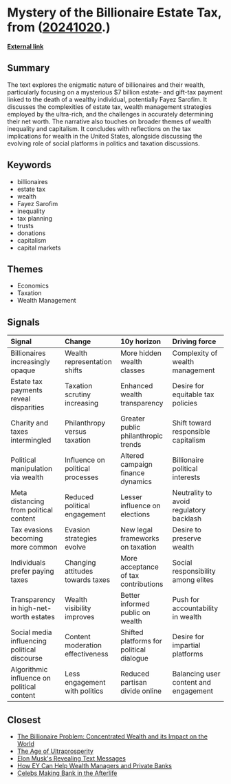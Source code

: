# __Mystery of the Billionaire Estate Tax__, from ([20241020](https://kghosh.substack.com/p/20241020).)

__[External link](https://sherwood.news/power/who-died-and-left-the-us-7-billion-fayez-sarofim/)__



## Summary

The text explores the enigmatic nature of billionaires and their wealth, particularly focusing on a mysterious $7 billion estate- and gift-tax payment linked to the death of a wealthy individual, potentially Fayez Sarofim. It discusses the complexities of estate tax, wealth management strategies employed by the ultra-rich, and the challenges in accurately determining their net worth. The narrative also touches on broader themes of wealth inequality and capitalism. It concludes with reflections on the tax implications for wealth in the United States, alongside discussing the evolving role of social platforms in politics and taxation discussions.

## Keywords

* billionaires
* estate tax
* wealth
* Fayez Sarofim
* inequality
* tax planning
* trusts
* donations
* capitalism
* capital markets

## Themes

* Economics
* Taxation
* Wealth Management

## Signals

| Signal                                       | Change                           | 10y horizon                              | Driving force                           |
|:---------------------------------------------|:---------------------------------|:-----------------------------------------|:----------------------------------------|
| Billionaires increasingly opaque             | Wealth representation shifts     | More hidden wealth classes               | Complexity of wealth management         |
| Estate tax payments reveal disparities       | Taxation scrutiny increasing     | Enhanced wealth transparency             | Desire for equitable tax policies       |
| Charity and taxes intermingled               | Philanthropy versus taxation     | Greater public philanthropic trends      | Shift toward responsible capitalism     |
| Political manipulation via wealth            | Influence on political processes | Altered campaign finance dynamics        | Billionaire political interests         |
| Meta distancing from political content       | Reduced political engagement     | Lesser influence on elections            | Neutrality to avoid regulatory backlash |
| Tax evasions becoming more common            | Evasion strategies evolve        | New legal frameworks on taxation         | Desire to preserve wealth               |
| Individuals prefer paying taxes              | Changing attitudes towards taxes | More acceptance of tax contributions     | Social responsibility among elites      |
| Transparency in high-net-worth estates       | Wealth visibility improves       | Better informed public on wealth         | Push for accountability in wealth       |
| Social media influencing political discourse | Content moderation effectiveness | Shifted platforms for political dialogue | Desire for impartial platforms          |
| Algorithmic influence on political content   | Less engagement with politics    | Reduced partisan divide online           | Balancing user content and engagement   |

## Closest

* [The Billionaire Problem: Concentrated Wealth and its Impact on the World](4ef8cee75515da28d5c6ad986ee83030)
* [The Age of Ultraprosperity](719500bc852b3f2db19af6d9280207bf)
* [Elon Musk's Revealing Text Messages](d04f722445dfdb5bc02415c540a94654)
* [How EY Can Help Wealth Managers and Private Banks](18fc966e24c3f498471d55b81c483b22)
* [Celebs Making Bank in the Afterlife](da88628cf97bad8667f8f0afe51d01cc)